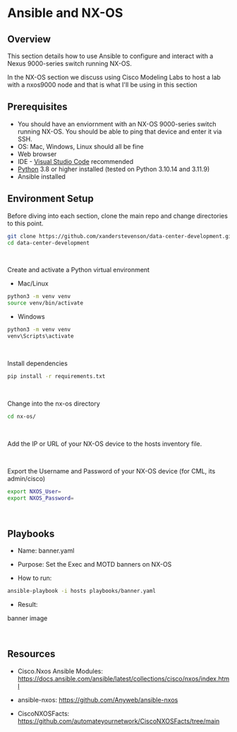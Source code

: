 # Ansible and NX-OS

## Overview 

This section details how to use Ansible to configure and interact with a Nexus 9000-series switch running NX-OS.

In the NX-OS section we discuss using Cisco Modeling Labs to host a lab with a nxos9000 node and that is what I'll be using in this section


## Prerequisites

- You should have an enviornment with an NX-OS 9000-series switch running NX-OS. You should be able to ping that device and enter it via SSH.
- OS: Mac, Windows, Linux should all be fine
- Web browser
- IDE - [Visual Studio Code](https://code.visualstudio.com/Download) recommended
- [Python](https://www.python.org/downloads/) 3.8 or higher installed (tested on Python 3.10.14 and 3.11.9)
- Ansible installed

## Environment Setup

Before diving into each section, clone the main repo and change directories to this point.

```bash
git clone https://github.com/xanderstevenson/data-center-development.git
cd data-center-development
```
<br>

Create and activate a Python virtual environment

- Mac/Linux
```bash
python3 -m venv venv
source venv/bin/activate
```
- Windows
```bash
python3 -m venv venv
venv\Scripts\activate
```
<br>

Install dependencies

```bash
pip install -r requirements.txt
```
<br>

Change into the nx-os directory

```bash
cd nx-os/
```
<br>

Add the IP or URL of your NX-OS device to the hosts inventory file.

<br>

Export the Username and Password of your NX-OS device (for CML, its admin/cisco)

```bash
export NXOS_User=
export NXOS_Password=
```

<br>

## Playbooks


- Name: banner.yaml

- Purpose: Set the Exec and MOTD banners on NX-OS

- How to run:

```bash
ansible-playbook -i hosts playbooks/banner.yaml
```

- Result:

banner image

<br>




## Resources

- Cisco.Nxos Ansible Modules: https://docs.ansible.com/ansible/latest/collections/cisco/nxos/index.html

- ansible-nxos: https://github.com/Anyweb/ansible-nxos

- CiscoNXOSFacts: https://github.com/automateyournetwork/CiscoNXOSFacts/tree/main



